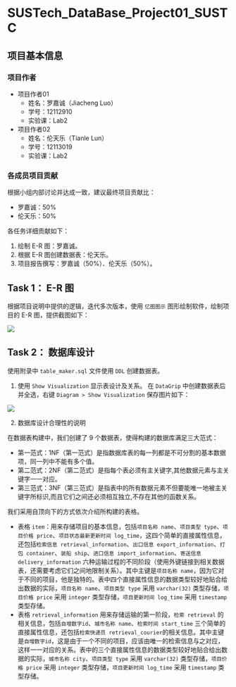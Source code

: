 # SUSTech_DataBase_Project01_SUSTC

## 项目基本信息

### 项目作者
- 项目作者01
  - 姓名：罗嘉诚（Jiacheng Luo）
  - 学号：12112910
  - 实验课：Lab2
- 项目作者02
  - 姓名：伦天乐（Tianle Lun）
  - 学号：12113019
  - 实验课：Lab2
### 各成员项目贡献

根据小组内部讨论并达成一致，建议最终项目贡献比：
- 罗嘉诚：50%
- 伦天乐：50%

各任务详细贡献如下：
1. 绘制 E-R 图：罗嘉诚。
2. 根据 E-R 图创建数据表：伦天乐。
3. 项目报告撰写：罗嘉诚（50%）、伦天乐（50%）。
## Task 1： E-R 图

根据项目说明中提供的逻辑，迭代多次版本，使用 `亿图图示` 图形绘制软件，绘制项目的 E-R 图，提供截图如下：

![](/SUSTech_databse_Project01_SUSTC/doc/ER%20diagram.png)

##  Task 2： 数据库设计

使用附录中 `table_maker.sql` 文件使用 `DDL` 创建数据表。

1. 使用 `Show Visualization` 显示表设计及关系。
在 `DataGrip` 中创建数据表后并全选，右键 `Diagram > Show Visualization` 保存图片如下：

![](/SUSTech_databse_Project01_SUSTC/doc/database%20design.png)

2. 数据库设计合理性的说明

在数据表构建中，我们创建了 $9$ 个数据表，使得构建的数据库满足三大范式：

- 第一范式：1NF（第一范式）是指数据库表的每一列都是不可分割的基本数据项，同一列中不能有多个值。
- 第二范式：2NF（第二范式）是指每个表必须有主关键字,其他数据元素与主关键字一一对应。
- 第三范式：3NF（第三范式）是指表中的所有数据元素不但要能唯一地被主关键字所标识,而且它们之间还必须相互独立,不存在其他的函数关系。

我们采用自顶向下的方式依次介绍所构建的表格。

- 表格 `item`：用来存储项目的基本信息，包括`项目名称 name`、`项目类型 type`、`项目价格 price`、`项目状态最新更新时间 log_time`，这四个简单的直接属性信息，还包括`检索信息 retrieval_information`、`出口信息 export_information`、`打包 container`、`装船 ship`、`进口信息 import_information`、`寄送信息 delivery_information` 六种运输过程的不同阶段（使用外键链接到相关数据表，还需要考虑它们之间地限制关系）。其中主键是`项目名称 name`，因为它对于不同的项目，他是独特的。表中四个直接属性信息的数据类型较好地贴合给出数据的实际，`项目名称 name`、`项目类型 type` 采用 `varchar(32)` 类型存储，`项目价格 price` 采用 `integer` 类型存储，`项目更新时间 log_time` 采用 `timestamp` 类型存储。
- 表格 `retrieval_information` 用来存储运输的第一阶段，`检索 retrieval` 的相关信息，包括`自增数字id`、`城市名称 name`、`检索时间 start_time` 三个简单的直接属性信息，还包括`检索快递员 retrieval_courier`的相关信息。其中主键是`自增数字id`，这是由于一个不同的项目，应该由唯一的检索信息与之对应，这样一一对应的关系。表中的三个直接属性信息的数据类型较好地贴合给出数据的实际，`城市名称 city`、`项目类型 type` 采用 `varchar(32)` 类型存储，`项目价格 price` 采用 `integer` 类型存储，`项目更新时间 log_time` 采用 `timestamp` 类型存储。
